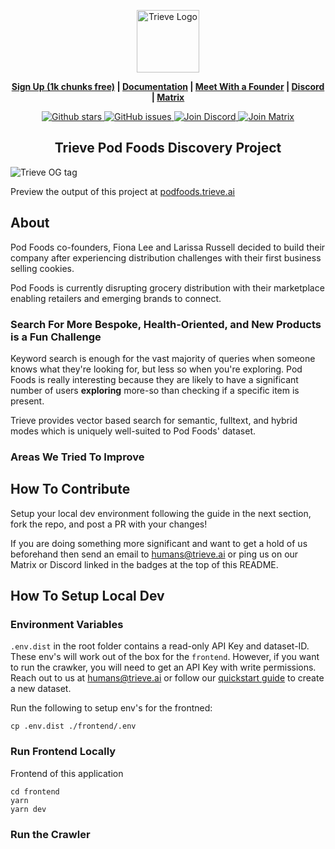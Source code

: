 <p align="center">
  <img height="100" src="https://cdn.trieve.ai/trieve-logo.png?" alt="Trieve Logo">
</p>
<p align="center">
<strong><a href="https://dashboard.trieve.ai">Sign Up (1k chunks free)</a> | <a href="https://docs.trieve.ai">Documentation</a> | <a href="https://cal.com/nick.k/meet">Meet With a Founder</a> | <a href="https://discord.gg/eBJXXZDB8z">Discord</a> | <a href="https://matrix.to/#/#trieve-general:trieve.ai">Matrix</a>
</strong>
</p>

<p align="center">
    <a href="https://github.com/devflowinc/trieve/stargazers">
        <img src="https://img.shields.io/github/stars/devflowinc/trieve.svg?style=flat&color=yellow" alt="Github stars"/>
    </a>
    <a href="https://github.com/devflowinc/trieve/issues">
        <img src="https://img.shields.io/github/issues/devflowinc/trieve.svg?style=flat&color=success" alt="GitHub issues"/>
    </a>
    <a href="https://discord.gg/CuJVfgZf54">
        <img src="https://img.shields.io/discord/1130153053056684123.svg?label=Discord&logo=Discord&colorB=7289da&style=flat" alt="Join Discord"/>
    </a>
    <a href="https://matrix.to/#/#trieve-general:trieve.ai">
        <img src="https://img.shields.io/badge/matrix-join-purple?style=flat&logo=matrix&logocolor=white" alt="Join Matrix"/>
    </a>
</p>

<h2 align="center">
    <b>Trieve Pod Foods Discovery Project</b>
</h2>

![Trieve OG tag](https://cdn.trieve.ai/github/trieve-podfoods-demo-screenshot.webp)

Preview the output of this project at [podfoods.trieve.ai](https://podfoods.trieve.ai)

## About

Pod Foods co-founders, Fiona Lee and Larissa Russell decided to build their company after experiencing distribution challenges with their first business selling cookies.

Pod Foods is currently disrupting grocery distribution with their marketplace enabling retailers and emerging brands to connect.

### Search For More Bespoke, Health-Oriented, and New Products is a Fun Challenge

Keyword search is enough for the vast majority of queries when someone knows what they're looking for, but less so when you're exploring. Pod Foods is really interesting because they are likely to have a significant number of users **exploring** more-so than checking if a specific item is present.

Trieve provides vector based search for semantic, fulltext, and hybrid modes which is uniquely well-suited to Pod Foods' dataset.

### Areas We Tried To Improve

## How To Contribute

Setup your local dev environment following the guide in the next section, fork the repo, and post a PR with your changes!

If you are doing something more significant and want to get a hold of us beforehand then send an email to [humans@trieve.ai](mailto:humans@trieve.ai) or ping us on our Matrix or Discord linked in the badges at the top of this README.

## How To Setup Local Dev

### Environment Variables

`.env.dist` in the root folder contains a read-only API Key and dataset-ID. These env's will work out of the box for the `frontend`. However, if you want to run the crawker, you will need to get an API Key with write permissions. Reach out to us at <humans@trieve.ai> or follow our [quickstart guide](https://docs.trieve.ai/getting-started/quickstart) to create a new dataset.

Run the following to setup env's for the frontned:

```
cp .env.dist ./frontend/.env
```

### Run Frontend Locally

Frontend of this application

```
cd frontend
yarn
yarn dev
```

### Run the Crawler

<!-- TODO: Include Bit for Creating a new Dataset and Changing ENV's; Fine to link out to docs for this -->
